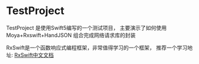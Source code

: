 # TestProject
TestProject 是使用Swift5编写的一个测试项目， 主要演示了如何使用Moya+Rxswift+HandJSON 组合完成网络请求库的封装

RxSwift是一个函数响应式编程框架，非常值得学习的一个框架， 推荐一个学习地址: [RxSwift中文文档](https://beeth0ven.github.io/RxSwift-Chinese-Documentation/)
